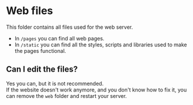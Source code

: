 # Web files
This folder contains all files used for the web server.
- In `/pages` you can find all web pages.
- In `/static` you can find all the styles, scripts and libraries used to make the pages functional.

## Can I edit the files?
Yes you can, but it is not recommended. <br>
If the website doesn't work anymore, and you don't know how to fix it, you can remove the `web` folder and restart your server.
